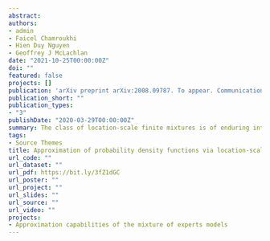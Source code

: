 ```yaml
---
abstract: 
authors:
- admin
- Faicel Chamroukhi
- Hien Duy Nguyen 
- Geoffrey J McLachlan
date: "2021-10-25T00:00:00Z"
doi: ""
featured: false
projects: []
publication: 'arXiv preprint arXiv:2008.09787. To appear. Communications in Statistics - Theory and Methods'
publication_short: ""
publication_types:
- "3"
publishDate: "2020-03-29T00:00:00Z"
summary: The class of location-scale finite mixtures is of enduring interest both from applied and theoretical perspectives of probability and statistics. We prove the following results; to an arbitrary degree of accuracy, (a) location-scale mixtures of a continuous probability density function (PDF) can approximate any continuous PDF, uniformly, on a compact set; and (b) for any finite $p \in [1,\infty)$, location-scale mixtures of an essentially bounded PDF can approximate any PDF in $L_p$, in the $L_p$ norm.
tags:
- Source Themes
title: Approximation of probability density functions via location-scale finite mixtures in Lebesgue spaces
url_code: ""
url_dataset: ""
url_pdf: https://bit.ly/3fZ1dGC
url_poster: ""
url_project: ""
url_slides: ""
url_source: ""
url_video: ""
projects:
- Approximation capabilities of the mixture of experts models
---
```




